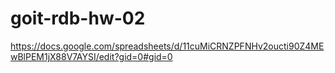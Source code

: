 # goit-rdb-hw-02

https://docs.google.com/spreadsheets/d/11cuMiCRNZPFNHv2oucti90Z4MEwBlPEM1jX88V7AYSI/edit?gid=0#gid=0